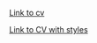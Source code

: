 [Link to cv](https://urazof.github.io/rsschool-cv/cv)

[Link to CV with styles](https://urazof.github.io/rsschool-cv/)
